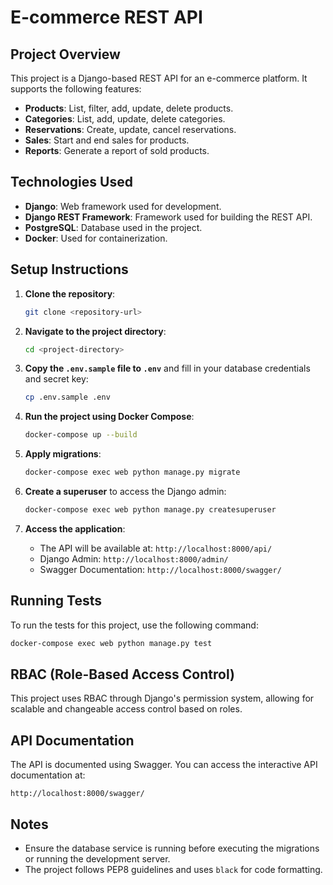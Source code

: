 
# E-commerce REST API

## Project Overview

This project is a Django-based REST API for an e-commerce platform. It supports the following features:

- **Products**: List, filter, add, update, delete products.
- **Categories**: List, add, update, delete categories.
- **Reservations**: Create, update, cancel reservations.
- **Sales**: Start and end sales for products.
- **Reports**: Generate a report of sold products.

## Technologies Used

- **Django**: Web framework used for development.
- **Django REST Framework**: Framework used for building the REST API.
- **PostgreSQL**: Database used in the project.
- **Docker**: Used for containerization.

## Setup Instructions

1. **Clone the repository**:
    ```bash
    git clone <repository-url>
    ```

2. **Navigate to the project directory**:
    ```bash
    cd <project-directory>
    ```

3. **Copy the `.env.sample` file to `.env`** and fill in your database credentials and secret key:
    ```bash
    cp .env.sample .env
    ```

4. **Run the project using Docker Compose**:
    ```bash
    docker-compose up --build
    ```

5. **Apply migrations**:
    ```bash
    docker-compose exec web python manage.py migrate
    ```

6. **Create a superuser** to access the Django admin:
    ```bash
    docker-compose exec web python manage.py createsuperuser
    ```

7. **Access the application**:
    - The API will be available at: `http://localhost:8000/api/`
    - Django Admin: `http://localhost:8000/admin/`
    - Swagger Documentation: `http://localhost:8000/swagger/`

## Running Tests

To run the tests for this project, use the following command:

```bash
docker-compose exec web python manage.py test
```

## RBAC (Role-Based Access Control)

This project uses RBAC through Django's permission system, allowing for scalable and changeable access control based on roles.

## API Documentation

The API is documented using Swagger. You can access the interactive API documentation at:

```
http://localhost:8000/swagger/
```

## Notes

- Ensure the database service is running before executing the migrations or running the development server.
- The project follows PEP8 guidelines and uses `black` for code formatting.
